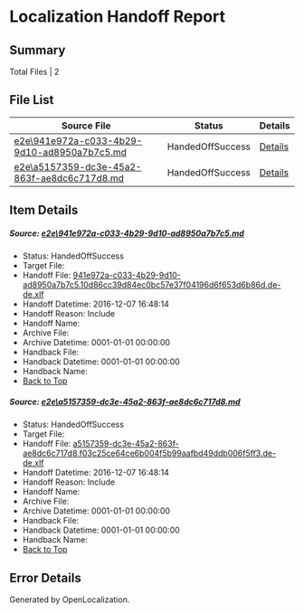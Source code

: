 # <a name='report-top'></a> Localization Handoff Report

## Summary
 Total Files | 2

## File List
 Source File | Status | Details 
 ----------- | ------ | ------- 
 [e2e\941e972a-c033-4b29-9d10-ad8950a7b7c5.md](https://github.com/OpenLocalizationTestOrg/ol-test0/blob/28cf5788c7e1f35fffcbe549a50a3cc36bd98785/e2e/941e972a-c033-4b29-9d10-ad8950a7b7c5.md) | HandedOffSuccess | [Details](#c00ff4b3b3841690fd1a36065884897ccefc44f51)
 [e2e\a5157359-dc3e-45a2-863f-ae8dc6c717d8.md](https://github.com/OpenLocalizationTestOrg/ol-test0/blob/28cf5788c7e1f35fffcbe549a50a3cc36bd98785/e2e/a5157359-dc3e-45a2-863f-ae8dc6c717d8.md) | HandedOffSuccess | [Details](#be6dda91a9ee587d3f452991cfad30e8501650c32)

## Item Details
##### <a name='c00ff4b3b3841690fd1a36065884897ccefc44f51'></a> Source: [e2e\941e972a-c033-4b29-9d10-ad8950a7b7c5.md](https://github.com/OpenLocalizationTestOrg/ol-test0/blob/28cf5788c7e1f35fffcbe549a50a3cc36bd98785/e2e/941e972a-c033-4b29-9d10-ad8950a7b7c5.md)
* Status: HandedOffSuccess
* Target File: 
* Handoff File: [941e972a-c033-4b29-9d10-ad8950a7b7c5.10d86cc39d84ec0bc57e37f04196d6f653d6b86d.de-de.xlf](https://github.com/OpenLocalizationTestOrg/ol-test0-handoff/blob/b03d996514aab10279f0a89c44f0be8424a0be9e/ol-handoff/OpenLocalizationTestOrg/ol-test0-dede/qimu/ht/941e972a-c033-4b29-9d10-ad8950a7b7c5.10d86cc39d84ec0bc57e37f04196d6f653d6b86d.de-de.xlf)
* Handoff Datetime: 2016-12-07 16:48:14
* Handoff Reason: Include
* Handoff Name: 
* Archive File: 
* Archive Datetime: 0001-01-01 00:00:00
* Handback File: 
* Handback Datetime: 0001-01-01 00:00:00
* Handback Name: 
* [Back to Top](#report-top)

##### <a name='be6dda91a9ee587d3f452991cfad30e8501650c32'></a> Source: [e2e\a5157359-dc3e-45a2-863f-ae8dc6c717d8.md](https://github.com/OpenLocalizationTestOrg/ol-test0/blob/28cf5788c7e1f35fffcbe549a50a3cc36bd98785/e2e/a5157359-dc3e-45a2-863f-ae8dc6c717d8.md)
* Status: HandedOffSuccess
* Target File: 
* Handoff File: [a5157359-dc3e-45a2-863f-ae8dc6c717d8.f03c25ce64ce6b004f5b99aafbd49ddb006f5ff3.de-de.xlf](https://github.com/OpenLocalizationTestOrg/ol-test0-handoff/blob/b03d996514aab10279f0a89c44f0be8424a0be9e/ol-handoff/OpenLocalizationTestOrg/ol-test0-dede/qimu/ht/a5157359-dc3e-45a2-863f-ae8dc6c717d8.f03c25ce64ce6b004f5b99aafbd49ddb006f5ff3.de-de.xlf)
* Handoff Datetime: 2016-12-07 16:48:14
* Handoff Reason: Include
* Handoff Name: 
* Archive File: 
* Archive Datetime: 0001-01-01 00:00:00
* Handback File: 
* Handback Datetime: 0001-01-01 00:00:00
* Handback Name: 
* [Back to Top](#report-top)


## Error Details

Generated by OpenLocalization.
